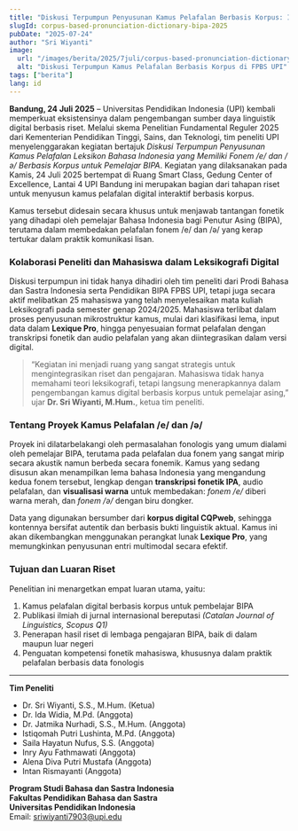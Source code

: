 ```yaml
---
title: "Diskusi Terpumpun Penyusunan Kamus Pelafalan Berbasis Korpus: Inovasi Leksikografi Digital dari UPI untuk Dunia BIPA"
slugId: corpus-based-pronunciation-dictionary-bipa-2025
pubDate: "2025-07-24"
author: "Sri Wiyanti"
image:
  url: "/images/berita/2025/7juli/corpus-based-pronunciation-dictionary-bipa-2025.webp"
  alt: "Diskusi Terpumpun Kamus Pelafalan Berbasis Korpus di FPBS UPI"
tags: ["berita"]
lang: id
---
```


**Bandung, 24 Juli 2025** – Universitas Pendidikan Indonesia (UPI) kembali memperkuat eksistensinya dalam pengembangan sumber daya linguistik digital berbasis riset. Melalui skema Penelitian Fundamental Reguler 2025 dari Kementerian Pendidikan Tinggi, Sains, dan Teknologi, tim peneliti UPI menyelenggarakan kegiatan bertajuk *Diskusi Terpumpun Penyusunan Kamus Pelafalan Leksikon Bahasa Indonesia yang Memiliki Fonem /e/ dan /ə/ Berbasis Korpus untuk Pemelajar BIPA*. Kegiatan yang dilaksanakan pada Kamis, 24 Juli 2025 bertempat di Ruang Smart Class, Gedung Center of Excellence, Lantai 4 UPI Bandung ini merupakan bagian dari tahapan riset untuk menyusun kamus pelafalan digital interaktif berbasis korpus.

Kamus tersebut didesain secara khusus untuk menjawab tantangan fonetik yang dihadapi oleh pemelajar Bahasa Indonesia bagi Penutur Asing (BIPA), terutama dalam membedakan pelafalan fonem /e/ dan /ə/ yang kerap tertukar dalam praktik komunikasi lisan.

### Kolaborasi Peneliti dan Mahasiswa dalam Leksikografi Digital

Diskusi terpumpun ini tidak hanya dihadiri oleh tim peneliti dari Prodi Bahasa dan Sastra Indonesia serta Pendidikan BIPA FPBS UPI, tetapi juga secara aktif melibatkan 25 mahasiswa yang telah menyelesaikan mata kuliah Leksikografi pada semester genap 2024/2025. Mahasiswa terlibat dalam proses penyusunan mikrostruktur kamus, mulai dari klasifikasi lema, input data dalam **Lexique Pro**, hingga penyesuaian format pelafalan dengan transkripsi fonetik dan audio pelafalan yang akan diintegrasikan dalam versi digital.

> “Kegiatan ini menjadi ruang yang sangat strategis untuk mengintegrasikan riset dan pengajaran. Mahasiswa tidak hanya memahami teori leksikografi, tetapi langsung menerapkannya dalam pengembangan kamus digital berbasis korpus untuk pemelajar asing,” ujar **Dr. Sri Wiyanti, M.Hum.**, ketua tim peneliti.

### Tentang Proyek Kamus Pelafalan /e/ dan /ə/

Proyek ini dilatarbelakangi oleh permasalahan fonologis yang umum dialami oleh pemelajar BIPA, terutama pada pelafalan dua fonem yang sangat mirip secara akustik namun berbeda secara fonemik. Kamus yang sedang disusun akan menampilkan lema bahasa Indonesia yang mengandung kedua fonem tersebut, lengkap dengan **transkripsi fonetik IPA**, audio pelafalan, dan **visualisasi warna** untuk membedakan: *fonem /e/* diberi warna merah, dan *fonem /ə/* dengan biru dongker.

Data yang digunakan bersumber dari **korpus digital CQPweb**, sehingga kontennya bersifat autentik dan berbasis bukti linguistik aktual. Kamus ini akan dikembangkan menggunakan perangkat lunak **Lexique Pro**, yang memungkinkan penyusunan entri multimodal secara efektif.

### Tujuan dan Luaran Riset

Penelitian ini menargetkan empat luaran utama, yaitu:

1. Kamus pelafalan digital berbasis korpus untuk pembelajar BIPA  
2. Publikasi ilmiah di jurnal internasional bereputasi *(Catalan Journal of Linguistics, Scopus Q1)*  
3. Penerapan hasil riset di lembaga pengajaran BIPA, baik di dalam maupun luar negeri  
4. Penguatan kompetensi fonetik mahasiswa, khususnya dalam praktik pelafalan berbasis data fonologis

---

**Tim Peneliti**  
- Dr. Sri Wiyanti, S.S., M.Hum. (Ketua)  
- Dr. Ida Widia, M.Pd. (Anggota)  
- Dr. Jatmika Nurhadi, S.S., M.Hum. (Anggota)  
- Istiqomah Putri Lushinta, M.Pd. (Anggota)  
- Saila Hayatun Nufus, S.S. (Anggota)  
- Inry Ayu Fathmawati (Anggota)  
- Alena Diva Putri Mustafa (Anggota)  
- Intan Rismayanti (Anggota)  

**Program Studi Bahasa dan Sastra Indonesia**  
**Fakultas Pendidikan Bahasa dan Sastra**  
**Universitas Pendidikan Indonesia**  
Email: sriwiyanti7903@upi.edu
